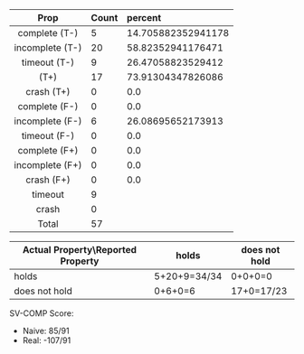 
| Prop | Count | percent |
|:----:|:------|:--|
|complete   (T-)|5| 14.705882352941178 |
|incomplete (T-)|20|58.82352941176471 |
|timeout    (T-)|9|26.47058823529412 |
|           (T+)|17|73.91304347826086 |
|crash      (T+)|0|0.0 |
|complete   (F-)|0|0.0 |
|incomplete (F-)|6|26.08695652173913 |
|timeout    (F-)|0|0.0 |
|complete   (F+)|0|0.0 |
|incomplete (F+)|0|0.0 |
|crash      (F+)|0|0.0 |
|timeout        |9| |
|crash          |0| |
|Total          |57| |

| Actual Property\Reported Property | holds | does not hold |
|------------------------------------|-------|---------------|
| holds | 5+20+9=34/34 | 0+0+0=0 |
| does not hold | 0+6+0=6 | 17+0=17/23 |

SV-COMP Score:

* Naive: 85/91
* Real: -107/91

